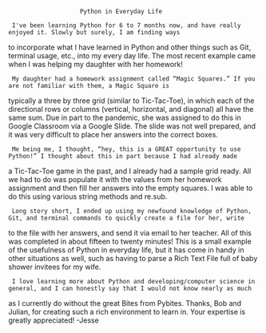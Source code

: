 						Python in Everyday Life

     I've been learning Python for 6 to 7 months now, and have really enjoyed it. Slowly but surely, I am finding ways 
to incorporate what I have learned in Python and other things such as Git, terminal usage, etc., into my every day life. 
The most recent example came when I was helping my daughter with her homework!

     My daughter had a homework assignment called “Magic Squares.” If you are not familiar with them, a Magic Square is 
typically a three by three grid (similar to Tic-Tac-Toe), in which each of the directional rows or columns (vertical, horizontal, 
and diagonal) all have the same sum. Due in part to the pandemic, she was assigned to do this in Google Classroom via a Google Slide. 
The slide was not well prepared, and it was very difficult to place her answers into the correct boxes.

     Me being me, I thought, “hey, this is a GREAT opportunity to use Python!” I thought about this in part because I had already made 
a Tic-Tac-Toe game in the past, and I already had a sample grid ready. All we had to do was populate it with the values from her homework 
assignment and then fill her answers into the empty squares. I was able to do this using various string methods and re.sub.

     Long story short, I ended up using my newfound knowledge of Python, Git, and terminal commands to quickly create a file for her, write 
to the file with her answers, and send it via email to her teacher. All of this was completed in about fifteen to twenty minutes! This is a 
small example of the usefulness of Python in everyday life, but it has come in handy in other situations as well, such as having to parse a 
Rich Text File full of baby shower invitees for my wife.

     I love learning more about Python and developing/computer science in general, and I can honestly say that I would not know nearly as much 
as I currently do without the great Bites from Pybites. Thanks, Bob and Julian, for creating such a rich environment to learn in. Your expertise 
is greatly appreciated!
											-Jesse
